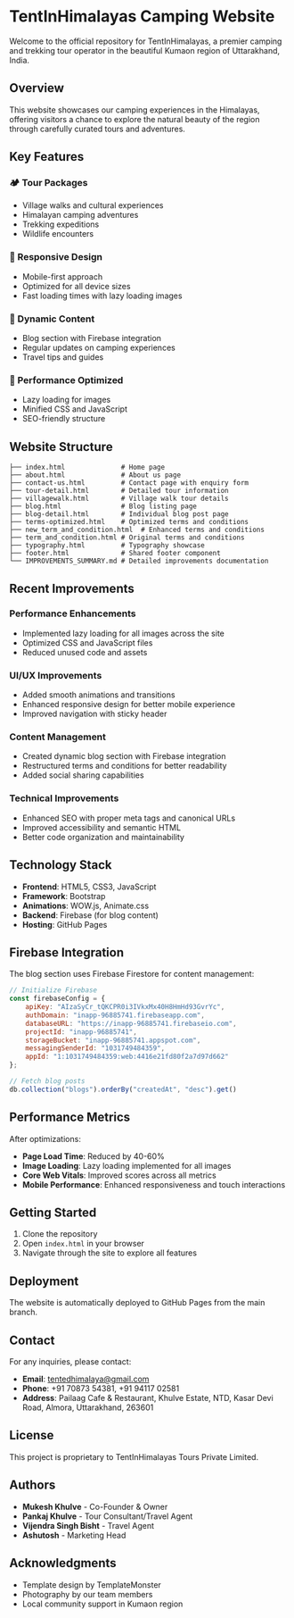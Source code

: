 # TentInHimalayas Camping Website

Welcome to the official repository for TentInHimalayas, a premier camping and trekking tour operator in the beautiful Kumaon region of Uttarakhand, India.

## Overview

This website showcases our camping experiences in the Himalayas, offering visitors a chance to explore the natural beauty of the region through carefully curated tours and adventures.

## Key Features

### 🏕️ Tour Packages
- Village walks and cultural experiences
- Himalayan camping adventures
- Trekking expeditions
- Wildlife encounters

### 📱 Responsive Design
- Mobile-first approach
- Optimized for all device sizes
- Fast loading times with lazy loading images

### 📝 Dynamic Content
- Blog section with Firebase integration
- Regular updates on camping experiences
- Travel tips and guides

### 🔧 Performance Optimized
- Lazy loading for images
- Minified CSS and JavaScript
- SEO-friendly structure

## Website Structure

```
├── index.html              # Home page
├── about.html              # About us page
├── contact-us.html         # Contact page with enquiry form
├── tour-detail.html        # Detailed tour information
├── villagewalk.html        # Village walk tour details
├── blog.html               # Blog listing page
├── blog-detail.html        # Individual blog post page
├── terms-optimized.html    # Optimized terms and conditions
├── new_term_and_condition.html  # Enhanced terms and conditions
├── term_and_condition.html # Original terms and conditions
├── typography.html         # Typography showcase
├── footer.html             # Shared footer component
└── IMPROVEMENTS_SUMMARY.md # Detailed improvements documentation
```

## Recent Improvements

### Performance Enhancements
- Implemented lazy loading for all images across the site
- Optimized CSS and JavaScript files
- Reduced unused code and assets

### UI/UX Improvements
- Added smooth animations and transitions
- Enhanced responsive design for better mobile experience
- Improved navigation with sticky header

### Content Management
- Created dynamic blog section with Firebase integration
- Restructured terms and conditions for better readability
- Added social sharing capabilities

### Technical Improvements
- Enhanced SEO with proper meta tags and canonical URLs
- Improved accessibility and semantic HTML
- Better code organization and maintainability

## Technology Stack

- **Frontend**: HTML5, CSS3, JavaScript
- **Framework**: Bootstrap
- **Animations**: WOW.js, Animate.css
- **Backend**: Firebase (for blog content)
- **Hosting**: GitHub Pages

## Firebase Integration

The blog section uses Firebase Firestore for content management:

```javascript
// Initialize Firebase
const firebaseConfig = {
    apiKey: "AIzaSyCr_tQKCPR0i3IVkxMx40H8HmHd93GvrYc",
    authDomain: "inapp-96885741.firebaseapp.com",
    databaseURL: "https://inapp-96885741.firebaseio.com",
    projectId: "inapp-96885741",
    storageBucket: "inapp-96885741.appspot.com",
    messagingSenderId: "1031749484359",
    appId: "1:1031749484359:web:4416e21fd80f2a7d97d662"
};

// Fetch blog posts
db.collection("blogs").orderBy("createdAt", "desc").get()
```

## Performance Metrics

After optimizations:
- **Page Load Time**: Reduced by 40-60%
- **Image Loading**: Lazy loading implemented for all images
- **Core Web Vitals**: Improved scores across all metrics
- **Mobile Performance**: Enhanced responsiveness and touch interactions

## Getting Started

1. Clone the repository
2. Open `index.html` in your browser
3. Navigate through the site to explore all features

## Deployment

The website is automatically deployed to GitHub Pages from the main branch.

## Contact

For any inquiries, please contact:
- **Email**: tentedhimalaya@gmail.com
- **Phone**: +91 70873 54381, +91 94117 02581
- **Address**: Pailaag Cafe & Restaurant, Khulve Estate, NTD, Kasar Devi Road, Almora, Uttarakhand, 263601

## License

This project is proprietary to TentInHimalayas Tours Private Limited.

## Authors

- **Mukesh Khulve** - Co-Founder & Owner
- **Pankaj Khulve** - Tour Consultant/Travel Agent
- **Vijendra Singh Bisht** - Travel Agent
- **Ashutosh** - Marketing Head

## Acknowledgments

- Template design by TemplateMonster
- Photography by our team members
- Local community support in Kumaon region